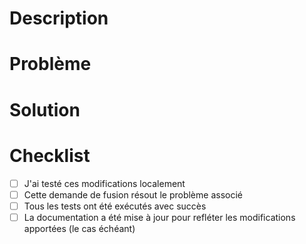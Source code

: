 # Description
<!--- Décrivez brièvement les modifications apportées par cette demande de fusion -->

# Problème
<!--- Le cas échéant, référencez un problème ou une demande d'extraction associée -->

# Solution
<!--- Expliquez les solutions apportées par cette demande de fusion -->


# Checklist
<!--- Cochez les cases suivantes en fonction de l'état de cette demande de fusion -->

- [ ] J'ai testé ces modifications localement
- [ ] Cette demande de fusion résout le problème associé
- [ ] Tous les tests ont été exécutés avec succès
- [ ] La documentation a été mise à jour pour refléter les modifications apportées (le cas échéant)

